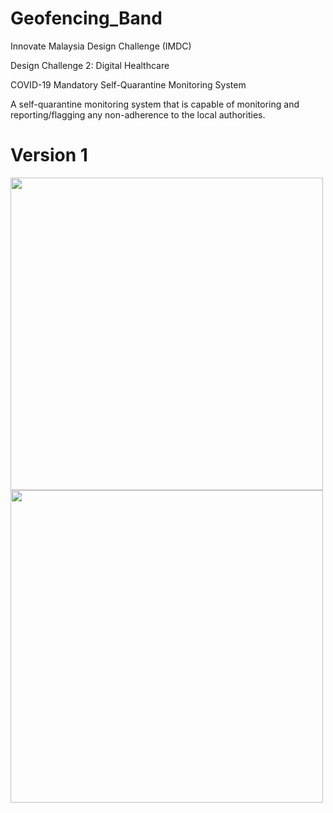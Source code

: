 # Geofencing_Band
Innovate Malaysia Design Challenge (IMDC)

Design Challenge 2: Digital Healthcare

COVID-19 Mandatory Self-Quarantine Monitoring System

A self-quarantine monitoring system that is capable of monitoring and reporting/flagging any non-adherence to the local authorities.

# Version 1

<img src="https://user-images.githubusercontent.com/76240694/114643434-36d28e80-9d08-11eb-9bfa-a31e4c93f673.jpeg" width="500">

<img src="https://user-images.githubusercontent.com/76240694/114954271-c143fb00-9e8c-11eb-979a-3e8b9ec3d260.jpeg" width="500">
